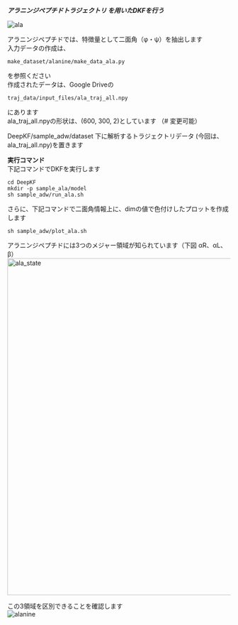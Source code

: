 ***アラニンジペプチドトラジェクトリ を用いたDKFを行う***

![ala](https://user-images.githubusercontent.com/39581094/75623684-e2497e00-5bef-11ea-98b8-3708ad8f72cd.png)

アラニンジペプチドでは、特徴量として二面角（φ・ψ）を抽出します  
入力データの作成は、
```
make_dataset/alanine/make_data_ala.py
```
を参照ください   
作成されたデータは、Google Driveの   
```
traj_data/input_files/ala_traj_all.npy
```
にあります   
ala_traj_all.npyの形状は、(600, 300, 2)としています （# 変更可能）

DeepKF/sample_adw/dataset 下に解析するトラジェクトリデータ (今回は、ala_traj_all.npy)を置きます   

**実行コマンド**   
下記コマンドでDKFを実行します   
   
```
cd DeepKF  
mkdir -p sample_ala/model  
sh sample_adw/run_ala.sh
```
さらに、下記コマンドで二面角情報上に、dimの値で色付けしたプロットを作成します   

```
sh sample_adw/plot_ala.sh
```

アラニンジペプチドには3つのメジャー領域が知られています（下図 αR、αL、β）   
<img width="759" alt="ala_state" src="https://user-images.githubusercontent.com/39581094/75691429-82360300-5ce7-11ea-88bd-5257a1a8e174.png">   

この3領域を区別できることを確認します   
![alanine](https://user-images.githubusercontent.com/39581094/75691605-a2fe5880-5ce7-11ea-9aa6-f22137da55f2.png)



